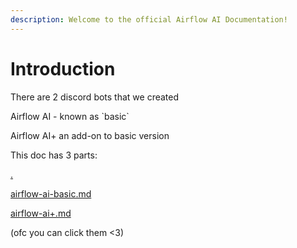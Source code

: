 ```yaml
---
description: Welcome to the official Airflow AI Documentation!
---
```


# Introduction

There are 2 discord bots that we created

Airflow AI - known as \`basic\`

Airflow AI+ an add-on to basic version



This doc has 3 parts:

[.](./ "mention")

[airflow-ai-basic.md](airflow-ai-basic.md "mention")

[airflow-ai+.md](airflow-ai+.md "mention")

(ofc you can click them <3)
